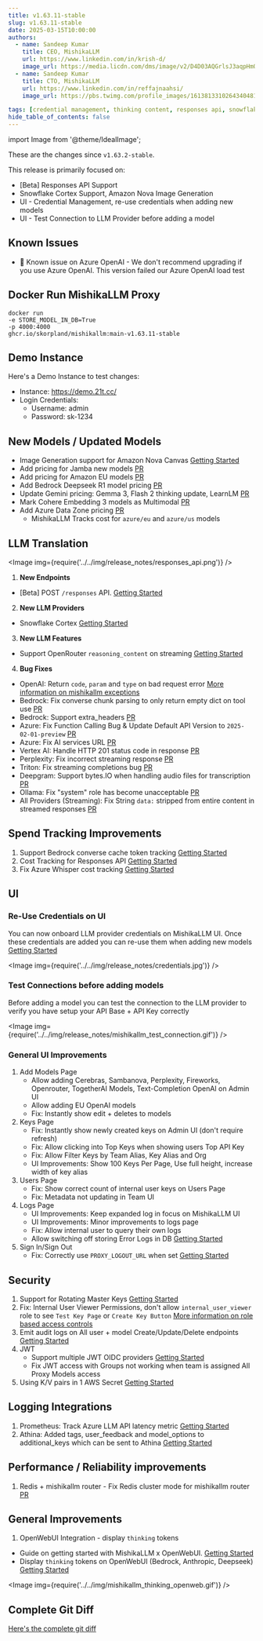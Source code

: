 ```yaml
---
title: v1.63.11-stable
slug: v1.63.11-stable
date: 2025-03-15T10:00:00
authors:
  - name: Sandeep Kumar
    title: CEO, MishikaLLM
    url: https://www.linkedin.com/in/krish-d/
    image_url: https://media.licdn.com/dms/image/v2/D4D03AQGrlsJ3aqpHmQ/profile-displayphoto-shrink_400_400/B4DZSAzgP7HYAg-/0/1737327772964?e=1749686400&v=beta&t=Hkl3U8Ps0VtvNxX0BNNq24b4dtX5wQaPFp6oiKCIHD8
  - name: Sandeep Kumar
    title: CTO, MishikaLLM
    url: https://www.linkedin.com/in/reffajnaahsi/
    image_url: https://pbs.twimg.com/profile_images/1613813310264340481/lz54oEiB_400x400.jpg

tags: [credential management, thinking content, responses api, snowflake]
hide_table_of_contents: false
---
```


import Image from '@theme/IdealImage';

These are the changes since `v1.63.2-stable`.

This release is primarily focused on:
- [Beta] Responses API Support
- Snowflake Cortex Support, Amazon Nova Image Generation
- UI - Credential Management, re-use credentials when adding new models
- UI - Test Connection to LLM Provider before adding a model

## Known Issues
- 🚨 Known issue on Azure OpenAI - We don't recommend upgrading if you use Azure OpenAI. This version failed our Azure OpenAI load test


## Docker Run MishikaLLM Proxy

```
docker run
-e STORE_MODEL_IN_DB=True
-p 4000:4000
ghcr.io/skorpland/mishikallm:main-v1.63.11-stable
```

## Demo Instance

Here's a Demo Instance to test changes:
- Instance: https://demo.21t.cc/
- Login Credentials:
    - Username: admin
    - Password: sk-1234



## New Models / Updated Models

- Image Generation support for Amazon Nova Canvas [Getting Started](https://docs.21t.cc/docs/providers/bedrock#image-generation)
- Add pricing for Jamba new models [PR](https://github.com/skorpland/mishikallm/pull/9032/files)
- Add pricing for Amazon EU models [PR](https://github.com/skorpland/mishikallm/pull/9056/files)
- Add Bedrock Deepseek R1 model pricing [PR](https://github.com/skorpland/mishikallm/pull/9108/files)
- Update Gemini pricing: Gemma 3, Flash 2 thinking update, LearnLM [PR](https://github.com/skorpland/mishikallm/pull/9190/files)
- Mark Cohere Embedding 3 models as Multimodal [PR](https://github.com/skorpland/mishikallm/pull/9176/commits/c9a576ce4221fc6e50dc47cdf64ab62736c9da41)
- Add Azure Data Zone pricing [PR](https://github.com/skorpland/mishikallm/pull/9185/files#diff-19ad91c53996e178c1921cbacadf6f3bae20cfe062bd03ee6bfffb72f847ee37)
   - MishikaLLM Tracks cost for `azure/eu` and `azure/us` models



## LLM Translation

<Image img={require('../../img/release_notes/responses_api.png')} />

1. **New Endpoints**
- [Beta] POST `/responses` API. [Getting Started](https://docs.21t.cc/docs/response_api)

2. **New LLM Providers**
- Snowflake Cortex [Getting Started](https://docs.21t.cc/docs/providers/snowflake)

3. **New LLM Features**

- Support OpenRouter `reasoning_content` on streaming [Getting Started](https://docs.21t.cc/docs/reasoning_content)

4. **Bug Fixes**

- OpenAI: Return `code`, `param` and `type` on bad request error [More information on mishikallm exceptions](https://docs.21t.cc/docs/exception_mapping)
- Bedrock: Fix converse chunk parsing to only return empty dict on tool use [PR](https://github.com/skorpland/mishikallm/pull/9166)
- Bedrock: Support extra_headers [PR](https://github.com/skorpland/mishikallm/pull/9113)
- Azure: Fix Function Calling Bug & Update Default API Version to `2025-02-01-preview` [PR](https://github.com/skorpland/mishikallm/pull/9191)
- Azure: Fix AI services URL [PR](https://github.com/skorpland/mishikallm/pull/9185)
- Vertex AI: Handle HTTP 201 status code in response [PR](https://github.com/skorpland/mishikallm/pull/9193)
- Perplexity: Fix incorrect streaming response [PR](https://github.com/skorpland/mishikallm/pull/9081)
- Triton: Fix streaming completions bug [PR](https://github.com/skorpland/mishikallm/pull/8386)
- Deepgram: Support bytes.IO when handling audio files for transcription [PR](https://github.com/skorpland/mishikallm/pull/9071)
- Ollama: Fix "system" role has become unacceptable [PR](https://github.com/skorpland/mishikallm/pull/9261)
- All Providers (Streaming): Fix String `data:` stripped from entire content in streamed responses [PR](https://github.com/skorpland/mishikallm/pull/9070)



## Spend Tracking Improvements

1. Support Bedrock converse cache token tracking [Getting Started](https://docs.21t.cc/docs/completion/prompt_caching)
2. Cost Tracking for Responses API [Getting Started](https://docs.21t.cc/docs/response_api)
3. Fix Azure Whisper cost tracking [Getting Started](https://docs.21t.cc/docs/audio_transcription)


## UI

### Re-Use Credentials on UI

You can now onboard LLM provider credentials on MishikaLLM UI. Once these credentials are added you can re-use them when adding new models [Getting Started](https://docs.21t.cc/docs/proxy/ui_credentials)

<Image img={require('../../img/release_notes/credentials.jpg')} />


### Test Connections before adding models

Before adding a model you can test the connection to the LLM provider to verify you have setup your API Base + API Key correctly

<Image img={require('../../img/release_notes/mishikallm_test_connection.gif')} />

### General UI Improvements
1. Add Models Page
   - Allow adding Cerebras, Sambanova, Perplexity, Fireworks, Openrouter, TogetherAI Models, Text-Completion OpenAI on Admin UI
   - Allow adding EU OpenAI models
   - Fix: Instantly show edit + deletes to models
2. Keys Page
   - Fix: Instantly show newly created keys on Admin UI (don't require refresh)
   - Fix: Allow clicking into Top Keys when showing users Top API Key
   - Fix: Allow Filter Keys by Team Alias, Key Alias and Org
   - UI Improvements: Show 100 Keys Per Page, Use full height, increase width of key alias
3. Users Page
   - Fix: Show correct count of internal user keys on Users Page
   - Fix: Metadata not updating in Team UI
4. Logs Page
   - UI Improvements: Keep expanded log in focus on MishikaLLM UI
   - UI Improvements: Minor improvements to logs page
   - Fix: Allow internal user to query their own logs
   - Allow switching off storing Error Logs in DB [Getting Started](https://docs.21t.cc/docs/proxy/ui_logs)
5. Sign In/Sign Out
   - Fix: Correctly use `PROXY_LOGOUT_URL` when set [Getting Started](https://docs.21t.cc/docs/proxy/self_serve#setting-custom-logout-urls)


## Security

1. Support for Rotating Master Keys [Getting Started](https://docs.21t.cc/docs/proxy/master_key_rotations)
2. Fix: Internal User Viewer Permissions, don't allow `internal_user_viewer` role to see `Test Key Page` or `Create Key Button` [More information on role based access controls](https://docs.21t.cc/docs/proxy/access_control)
3. Emit audit logs on All user + model Create/Update/Delete endpoints [Getting Started](https://docs.21t.cc/docs/proxy/multiple_admins)
4. JWT
    - Support multiple JWT OIDC providers [Getting Started](https://docs.21t.cc/docs/proxy/token_auth)
    - Fix JWT access with Groups not working when team is assigned All Proxy Models access
5. Using K/V pairs in 1 AWS Secret [Getting Started](https://docs.21t.cc/docs/secret#using-kv-pairs-in-1-aws-secret)


## Logging Integrations

1. Prometheus: Track Azure LLM API latency metric [Getting Started](https://docs.21t.cc/docs/proxy/prometheus#request-latency-metrics)
2. Athina: Added tags, user_feedback and model_options to additional_keys which can be sent to Athina [Getting Started](https://docs.21t.cc/docs/observability/athina_integration)


## Performance / Reliability improvements

1. Redis + mishikallm router - Fix Redis cluster mode for mishikallm router [PR](https://github.com/skorpland/mishikallm/pull/9010)


## General Improvements

1. OpenWebUI Integration - display `thinking` tokens
- Guide on getting started with MishikaLLM x OpenWebUI. [Getting Started](https://docs.21t.cc/docs/tutorials/openweb_ui)
- Display `thinking` tokens on OpenWebUI (Bedrock, Anthropic, Deepseek) [Getting Started](https://docs.21t.cc/docs/tutorials/openweb_ui#render-thinking-content-on-openweb-ui)

<Image img={require('../../img/mishikallm_thinking_openweb.gif')} />


## Complete Git Diff

[Here's the complete git diff](https://github.com/skorpland/mishikallm/compare/v1.63.2-stable...v1.63.11-stable)